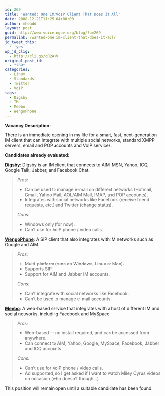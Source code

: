 ```yaml
---
id: 269
title: 'Wanted: One IM/VoIP Client That Does it All'
date: 2008-12-21T11:25:04+00:00
author: mheadd
layout: post
guid: http://www.voiceingov.org/blog/?p=269
permalink: /wanted-one-im-client-that-does-it-all/
jd_tweet_this:
  - 'yes'
wp_jd_clig:
  - http://cli.gs/qR2AsV
original_post_id:
  - "269"
categories:
  - Linux
  - Standards
  - Twitter
  - VoIP
tags:
  - Digsby
  - IM
  - Meebo
  - WengoPhone
---
```

**Vacancy Description:**

There is an immediate opening in my life for a smart, fast, next-generation IM client that can integrate with multiple social networks, standard XMPP servers, email and POP accounts and VoIP services.

**Candidates already evaluated:**

**<a href="http://www.digsby.com/" target="_blank">Digsby</a>**: Digsby is an IM client that connects to AIM, MSN, Yahoo, ICQ, Google Talk, Jabber, and Facebook Chat.

> _Pros:_
> 
>   * Can be used to manage e-mail on different networks (Hotmail, Gmail, Yahoo Mail, AOL/AIM Mail, IMAP, and POP accounts).
>   * Integrates with social networks like Facebook (receive friend requests, etc.) and Twitter (change status).
> 
> _Cons:_ 
> 
>   * Windows only (for now).
>   * Can&#8217;t use for VoIP phone / video calls.

**<a href="http://www.wengophone.com/index.php" target="_blank">WengoPhone</a>**: A SIP client that also integrates with IM networks such as Google and AIM.

> _Pros:_
> 
>   * Multi-platform (runs on Windows, Linux or Mac).
>   * Supports SIP.
>   * Support for AIM and Jabber IM accounts.
> 
> _Cons:_ 
> 
>   * Can&#8217;t integrate with social networks like Facebook.
>   * Can&#8217;t be used to manage e-mail accounts

**<a href="http://www.meebo.com/" target="_blank">Meebo</a>**: A web-based service that integrates with a host of different IM and social networks, including Facebook and MySpace.

> _Pros:_
> 
>   * Web-based &#8212; no install required, and can be accessed from anywhere.
>   * Can connect to AIM, Yahoo, Google, MySpace, Facebook, Jabber and ICQ accounts
> 
> _Cons:_
> 
>   * Can&#8217;t use for VoIP phone / video calls.
>   * Ad supported, so I get asked if I want to watch Miley Cyrus videos on occasion (who doesn&#8217;t though&#8230;)

This position will remain open until a suitable candidate has been found.